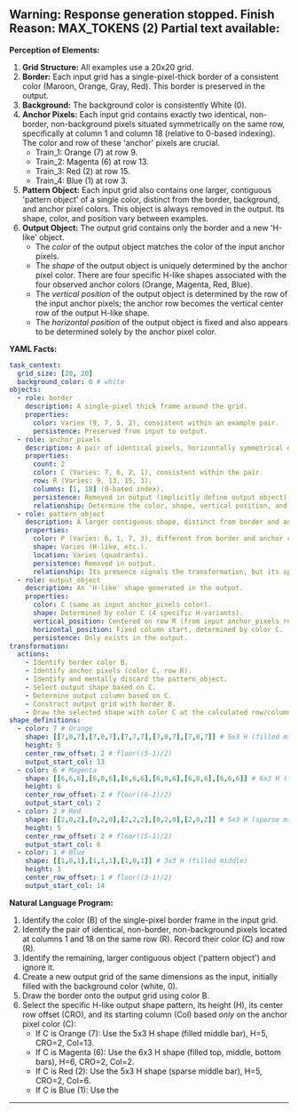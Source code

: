 Warning: Response generation stopped. Finish Reason: MAX_TOKENS (2)
Partial text available:
---
**Perception of Elements:**

1.  **Grid Structure:** All examples use a 20x20 grid.
2.  **Border:** Each input grid has a single-pixel-thick border of a consistent color (Maroon, Orange, Gray, Red). This border is preserved in the output.
3.  **Background:** The background color is consistently White (0).
4.  **Anchor Pixels:** Each input grid contains exactly two identical, non-border, non-background pixels situated symmetrically on the same row, specifically at column 1 and column 18 (relative to 0-based indexing). The color and row of these 'anchor' pixels are crucial.
    *   Train_1: Orange (7) at row 9.
    *   Train_2: Magenta (6) at row 13.
    *   Train_3: Red (2) at row 15.
    *   Train_4: Blue (1) at row 3.
5.  **Pattern Object:** Each input grid also contains one larger, contiguous 'pattern object' of a single color, distinct from the border, background, and anchor pixel colors. This object is always removed in the output. Its shape, color, and position vary between examples.
6.  **Output Object:** The output grid contains only the border and a new 'H-like' object.
    *   The *color* of the output object matches the color of the input anchor pixels.
    *   The *shape* of the output object is uniquely determined by the anchor pixel color. There are four specific H-like shapes associated with the four observed anchor colors (Orange, Magenta, Red, Blue).
    *   The *vertical position* of the output object is determined by the row of the input anchor pixels; the anchor row becomes the vertical center row of the output H-like shape.
    *   The *horizontal position* of the output object is fixed and also appears to be determined solely by the anchor pixel color.

**YAML Facts:**


```yaml
task_context:
  grid_size: [20, 20]
  background_color: 0 # white
objects:
  - role: border
    description: A single-pixel thick frame around the grid.
    properties:
      color: Varies (9, 7, 5, 2), consistent within an example pair.
      persistence: Preserved from input to output.
  - role: anchor_pixels
    description: A pair of identical pixels, horizontally symmetrical on the same row.
    properties:
      count: 2
      color: C (Varies: 7, 6, 2, 1), consistent within the pair.
      row: R (Varies: 9, 13, 15, 3).
      columns: [1, 18] (0-based index).
      persistence: Removed in output (implicitly define output object).
      relationship: Determine the color, shape, vertical position, and horizontal position of the output_object.
  - role: pattern_object
    description: A larger contiguous shape, distinct from border and anchors.
    properties:
      color: P (Varies: 6, 1, 7, 3), different from border and anchor colors.
      shape: Varies (H-like, etc.).
      location: Varies (quadrants).
      persistence: Removed in output.
      relationship: Its presence signals the transformation, but its specific features (color, shape, location) do not directly map to output features, other than potentially being irrelevant noise or a trigger.
  - role: output_object
    description: An 'H-like' shape generated in the output.
    properties:
      color: C (same as input anchor_pixels color).
      shape: Determined by color C (4 specific H-variants).
      vertical_position: Centered on row R (from input anchor_pixels row).
      horizontal_position: Fixed column start, determined by color C.
      persistence: Only exists in the output.
transformation:
  actions:
    - Identify border color B.
    - Identify anchor pixels (color C, row R).
    - Identify and mentally discard the pattern_object.
    - Select output shape based on C.
    - Determine output column based on C.
    - Construct output grid with border B.
    - Draw the selected shape with color C at the calculated row/column position.
shape_definitions:
  - color: 7 # Orange
    shape: [[7,0,7],[7,0,7],[7,7,7],[7,0,7],[7,0,7]] # 5x3 H (filled middle)
    height: 5
    center_row_offset: 2 # floor((5-1)/2)
    output_start_col: 13
  - color: 6 # Magenta
    shape: [[6,6,6],[6,0,6],[6,6,6],[6,0,6],[6,0,6],[6,6,6]] # 6x3 H (filled top/mid/bottom)
    height: 6
    center_row_offset: 2 # floor((6-1)/2)
    output_start_col: 2
  - color: 2 # Red
    shape: [[2,0,2],[0,2,0],[2,2,2],[0,2,0],[2,0,2]] # 5x3 H (sparse middle)
    height: 5
    center_row_offset: 2 # floor((5-1)/2)
    output_start_col: 6
  - color: 1 # Blue
    shape: [[1,0,1],[1,1,1],[1,0,1]] # 3x3 H (filled middle)
    height: 3
    center_row_offset: 1 # floor((3-1)/2)
    output_start_col: 14
```


**Natural Language Program:**

1.  Identify the color (B) of the single-pixel border frame in the input grid.
2.  Identify the pair of identical, non-border, non-background pixels located at columns 1 and 18 on the same row (R). Record their color (C) and row (R).
3.  Identify the remaining, larger contiguous object ('pattern object') and ignore it.
4.  Create a new output grid of the same dimensions as the input, initially filled with the background color (white, 0).
5.  Draw the border onto the output grid using color B.
6.  Select the specific H-like output shape pattern, its height (H), its center row offset (CRO), and its starting column (Col) based *only* on the anchor pixel color (C):
    *   If C is Orange (7): Use the 5x3 H shape (filled middle bar), H=5, CRO=2, Col=13.
    *   If C is Magenta (6): Use the 6x3 H shape (filled top, middle, bottom bars), H=6, CRO=2, Col=2.
    *   If C is Red (2): Use the 5x3 H shape (sparse middle bar), H=5, CRO=2, Col=6.
    *   If C is Blue (1): Use the 
---
